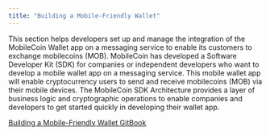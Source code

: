 ```yaml
---
title: "Building a Mobile-Friendly Wallet"
---
```

This section helps developers set up and manage the integration of the MobileCoin Wallet app on a messaging service to enable its customers to exchange mobilecoins (MOB). MobileCoin has developed a Software Developer Kit (SDK) for companies or independent developers who want to develop a mobile wallet app on a messaging service. This mobile wallet app will enable cryptocurrency users to send and receive mobilecoins (MOB) via their mobile devices. The MobileCoin SDK Architecture provides a layer of business logic and cryptographic operations to enable companies and developers to get started quickly in developing their wallet app.

[Building a Mobile-Friendly Wallet GitBook](#)